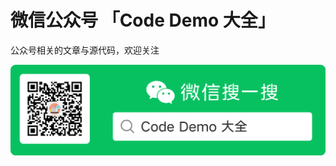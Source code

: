 # 微信公众号 「Code Demo 大全」

公众号相关的文章与源代码，欢迎关注


![图片](https://github.com/zwjzxh520/codeDemo/blob/main/resource/mp.png?raw=true)